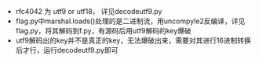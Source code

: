 - rfc4042 为 utf9 or utf18， 详见decodeutf9.py
- flag.py中marshal.loads()处理的是二进制流，用uncompyle2反编译，详见flag.py，将其解码到f.py，有源码后用utf9解码的key爆破
- utf9解码出的key并不是真正的key，无法爆破出来，需要对其进行16进制转换后才行，运行decodeutf9.py即可